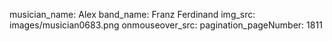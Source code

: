 musician_name: Alex
band_name: Franz Ferdinand
img_src: images/musician0683.png
onmouseover_src: 
pagination_pageNumber: 1811